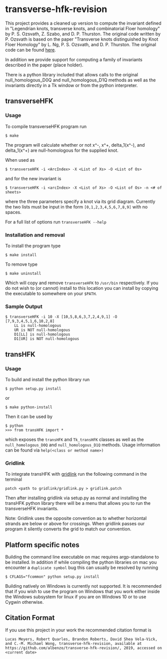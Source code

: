 # transverse-hfk-revision
This project provides a cleaned up version to compute the invariant defined in 
"Legendrian knots, transverse knots, and combinatorial Floer homology" by 
P. S. Ozsvath, Z. Szabo, and D. P. Thurston. The original code written by P. Ozsvath 
is based on the paper "Transverse knots distinguished by Knot Floer Homology" 
by L. Ng, P. S. Ozsvath, and D. P. Thurston. The original code can be found
[here](https://services.math.duke.edu/~ng/math/programs.html).

In addition we provide support for computing a family of invariants described
in the paper (place holder).

There is a python library included that allows calls to the original
null_homologous_D0Q and null_homologous_D1Q methods as well as the 
invariants directly in a Tk window or from the python interpreter.

## transverseHFK
### Usage
To compile transverseHFK program run
```
$ make
```
The program will calculate whether or not x^-, x^+, delta_1(x^-), and delta_1(x^+) 
are null-homologous for the supplied knot. 

When used as
```
$ transverseHFK -i <ArcIndex> -X <List of Xs> -O <List of Os>
```
and for the new invariant is
```
$ transverseHFK -i <arcIndex> -X <List of Xs> -O <List of Os> -n <# of sheets>
```
where the three parameters specify a knot via its grid diagram. Currently the
two lists must be input in the form `[0,1,2,3,4,5,6,7,8,9]` with no spaces.

For a full list of options run `transverseHFK --help`

### Installation and removal
To install the program type 
```
$ make install
```
To remove type 
```
$ make uninstall
```
Which will copy and remove `transverseHFK` to `/usr/bin` respectively.
If you do not wish to (or cannot) install to this location you can 
install by copying the executable to somewhere on your `$PATH`.

### Sample Output
```
$ transverseHFK -i 10 -X [10,5,8,6,3,7,2,4,9,1] -O [7,9,3,4,5,1,6,10,2,8]
    LL is null-homologous
    UR is NOT null-homologous
    D1[LL] is null-homologous
    D1[UR] is NOT null-homologous
```

## transHFK
### Usage
To build and install the python library run
```
$ python setup.py install
```
or
```
$ make python-install
```

Then it can be used by
```
$ python
>>> from transHFK import *
```
which exposes the `transHFK` and `Tk_transHFK` classes as well as
the `null_homologous_D0Q` and `null_homologous_D1Q` methods.
Usage information can be found via `help(<class or method name>)`

### Gridlink
To integrate transHFK with [gridlink](https://www.math.uic.edu/~culler/gridlink) 
run the following command in the terminal

```
patch <path to gridlink/gridlink.py > gridlink.patch
```

Then after installing gridlink via setup.py as normal and installing the transHFK python
library there will be a menu that allows you to run the transverseHFK 
invariants.

Note: Gridlink uses the opposite convention as to whether horizontal strands are
below or above for crossings. When gridlink passes our program it silently converts
the grid to match our convention.

## Platform specific notes
Building the command line executable on mac requires argp-standalone to be installed. 
In addition if while compiling the python libraries on mac you encounter a 
`duplicate symbol` bug this can usually be resolved by running 
```
$ CFLAGS="fcommon" python setup.py install
```

Building natively on Windows is currently not supported. It is recommended that if
you wish to use the program on Windows that you work either inside the 
Windows subsystem for linux if you are on Windows 10 or to use Cygwin otherwise.

## Citation Format
If you use this project in your work the recommended citation format is
```
Lucas Meyers, Robert Quarles, Brandon Roberts, David Shea Vela-Vick, and C.-M. Michael Wong, transverse-hfk-revision, available at https://github.com/albenzo/transverse-hfk-revision/, 2019, accessed on <current date>
```
